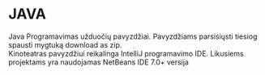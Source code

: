 # JAVA
Java Programavimas užduočių pavyzdžiai.
Pavyzdžiams parsisiųsti tiesiog spausti mygtuką download as zip.
<br/>
Kinoteatras pavyzdžiui reikalinga IntelliJ programavimo IDE. Likusiems projektams yra naudojamas NetBeans IDE 7.0+ versija 
